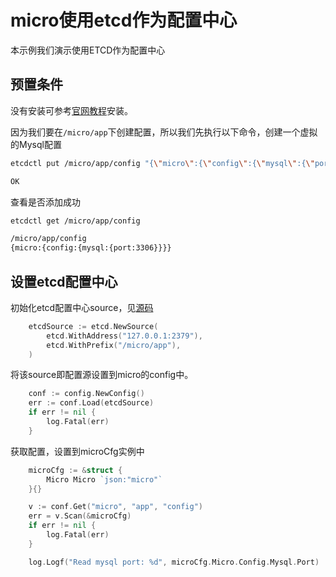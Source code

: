 # micro使用etcd作为配置中心

本示例我们演示使用ETCD作为配置中心

## 预置条件

没有安装可参考[官网教程](http://play.etcd.io/)安装。

因为我们要在`/micro/app`下创建配置，所以我们先执行以下命令，创建一个虚拟的Mysql配置

```bash
etcdctl put /micro/app/config "{\"micro\":{\"config\":{\"mysql\":{\"port\":3309}}}}"

OK
```

查看是否添加成功

```bash
etcdctl get /micro/app/config

/micro/app/config
{micro:{config:{mysql:{port:3306}}}}
```

## 设置etcd配置中心

初始化etcd配置中心source，见[源码](./main.go)

```go
	etcdSource := etcd.NewSource(
		etcd.WithAddress("127.0.0.1:2379"),
		etcd.WithPrefix("/micro/app"),
	)
```

将该source即配置源设置到micro的config中。

```go
	conf := config.NewConfig()
	err := conf.Load(etcdSource)
	if err != nil {
		log.Fatal(err)
	}
```

获取配置，设置到microCfg实例中

```go
	microCfg := &struct {
		Micro Micro `json:"micro"`
	}{}

	v := conf.Get("micro", "app", "config")
	err = v.Scan(&microCfg)
	if err != nil {
		log.Fatal(err)
	}

	log.Logf("Read mysql port: %d", microCfg.Micro.Config.Mysql.Port)
```
 


